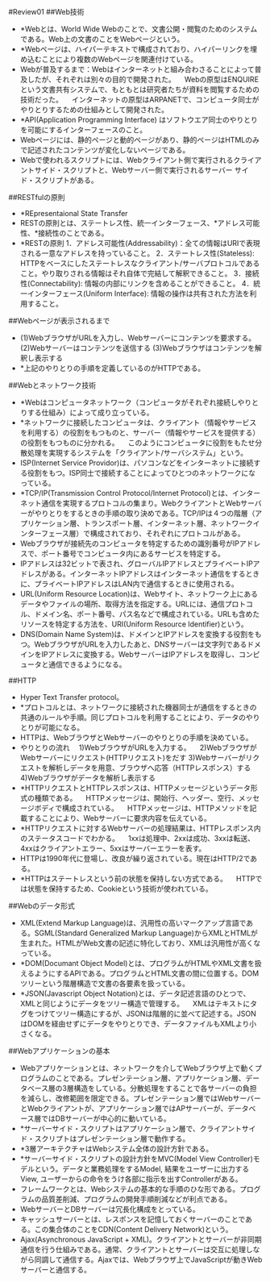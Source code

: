 #Review01
##Web技術
- *Webとは、World Wide Webのことで、文書公開・閲覧のためのシステムである。Web上の文書のことをWebページという。
- *Webページは、ハイパーテキストで構成されており、ハイパーリンクを埋め込むことにより複数のWebページを関連付けている。
- Webが普及するまで：Webはインターネットと組み合わさることによって普及したが、それぞれは別々の目的で開発された。
　Webの原型はENQUIREという文書共有システムで、もともとは研究者たちが資料を閲覧するための技術だった。
　インターネットの原型はARPANETで、コンピュータ同士がやりとりするための仕組みとして開発された。
- *API(Application Programming Interface) はソフトウエア同士のやりとりを可能にするインターフェースのこと。
- Webページには、静的ページと動的ページがあり、静的ページはHTMLのみで記述されたコンテンツが変化しないページである。
- Webで使われるスクリプトには、Webクライアント側で実行されるクライアントサイド・スクリプトと、Webサーバー側で実行されるサーバー
サイド・スクリプトがある。

##RESTfulの原則
- *REpresentaional State Transfer
- RESTの原則とは、ステートレス性、統一インターフェース、*アドレス可能性、*接続性のことである。
- *RESTの原則
 1．アドレス可能性(Addressability)：全ての情報はURIで表現される一意なアドレスを持っていること。
 2．ステートレス性(Stateless): HTTPをベースにしたステートレスなクライアント/サーバプロトコルであること。やり取りされる情報はそれ自体で完結して解釈できること。
 3．接続性(Connectability): 情報の内部にリンクを含めることができること。
 4．統一インターフェース(Uniform Interface): 情報の操作は共有された方法を利用すること。


##Webページが表示されるまで
- (1)WebブラウザがURLを入力し、Webサーバーにコンテンツを要求する。
  (2)Webサーバーはコンテンツを送信する
  (3)Webブラウザはコンテンツを解釈し表示する
- *上記のやりとりの手順を定義しているのがHTTPである。

##Webとネットワーク技術
- *Webはコンピュータネットワーク（コンピュータがそれぞれ接続しやりとりする仕組み）によって成り立っている。
- *ネットワークに接続したコンピュータは、クライアント（情報やサービスを利用する）の役割をもつものと、サーバー（情報やサービスを提供する）の役割をもつものに分かれる。
　このようにコンピュータに役割をもたせ分散処理を実現するシステムを「クライアント/サーバシステム」という。
- ISP(Internet Service Providor)は、パソコンなどをインターネットに接続する役割をもつ。ISP同士で接続することによってひとつのネットワークになっている。
- *TCP/IP(Transmission Control Protocol/Internet Protocol)とは、インターネット通信を実現するプロトコルの集まり。WebクライアントとWebサーバーがやりとりをするときの手順の取り決めである。TCP/IPは４つの階層（アプリケーション層、トランスポート層、インターネット層、ネットワークインターフェース層）で構成されており、それぞれにプロトコルがある。
- Webブラウザが接続先のコンピュータを特定するための識別番号がIPアドレスで、ポート番号でコンピュータ内にあるサービスを特定する。
- IPアドレスは32ビットで表され、グローバルIPアドレスとプライベートIPアドレスがある。インターネットIPアドレスはインターネット通信をするときに、プライベートIPアドレスはLAN内で通信するときに使用される。
- URL(Uniform Resource Location)は、Webサイト、ネットワーク上にあるデータやファイルの場所、取得方法を指定する。URLには、通信プロトコル、ドメイン名、ポート番号、パス名などで構成されている。URLも含めたリソースを特定する方法を、URI(Uniform Resource Identifier)という。
- DNS(Domain Name System)は、ドメインとIPアドレスを変換する役割をもつ。WebブラウザがURLを入力したあと、DNSサーバーは文字列であるドメインをIPアドレスに変換する。WebサーバーはIPアドレスを取得し、コンピュータと通信できるようになる。

##HTTP
- Hyper Text Transfer protocol。
- *プロトコルとは、ネットワークに接続された機器同士が通信をするときの共通のルールや手順。同じプロトコルを利用することにより、データのやりとりが可能になる。
- HTTPは、WebブラウザとWebサーバーのやりとりの手順を決めている。
- やりとりの流れ
　1)WebブラウザがURLを入力する。
　2)WebブラウザがWebサーバーにリクエスト(HTTPリクエスト)をだす
  3)Webサーバーがリクエストを解析しデータを用意、ブラウザへ応答（HTTPレスポンス）する
  4)Webブラウザがデータを解析し表示する
 - *HTTPリクエストとHTTPレスポンスは、HTTPメッセージというデータ形式の種類である。
 　HTTPメッセージは、開始行、ヘッダー、空行、メッセージボディで構成されている。
 　HTTPメッセージは、HTTPメソッドを記載することにより、Webサーバーに要求内容を伝えている。
 - *HTTPリクエストに対するWebサーバーの処理結果は、HTTPレスポンス内のステータスコードでわかる。
 　1xxは処理中、2xxは成功、3xxは転送、4xxはクライアントエラー、5xxはサーバーエラーを表す。
 - HTTPは1990年代に登場し、改良が繰り返されている。現在はHTTP/2である。
 - *HTTPはステートレスという前の状態を保持しない方式である。
 　HTTPでは状態を保持するため、Cookieという技術が使われている。
  
##Webのデータ形式 
- XML(Extend Markup Language)は、汎用性の高いマークアップ言語である。SGML(Standard Generalized Markup Language)からXMLとHTMLが生まれた。HTMLがWeb文書の記述に特化しており、XMLは汎用性が高くなっている。
- *DOM(Documant Object Model)とは、プログラムがHTMLやXML文書を扱えるようにするAPIである。プログラムとHTML文書の間に位置する。DOMツリーという階層構造で文書の各要素を扱っている。
- *JSON(Javascript Object Notation)とは、データ記述言語のひとつで、XMLと同じようにデータをツリー構造で管理する。
　XMLはテキストにタグをつけてツリー構造にするが、JSONは階層的に並べて記述する。JSONはDOMを経由せずにデータをやりとりでき、データファイルもXMLより小さくなる。

##Webアプリケーションの基本
- Webアプリケーションとは、ネットワークを介してWebブラウザ上で動くプログラムのことである。プレゼンテーション層、アプリケーション層、データベース層の3層構造をしている。分散処理をすることで各サーバーの負担を減らし、改修範囲を限定できる。プレゼンテーション層ではWebサーバーとWebクライアントが、アプリケーション層ではAPサーバーが、データベース層ではDBサーバーが中心的に動いている。
- *サーバーサイド・スクリプトはアプリケーション層で、クライアントサイド・スクリプトはプレゼンテーション層で動作する。
- *3層アーキテクチャはWebシステム全体の設計方針である。
- *サーバーサイド・スクリプトの設計方針をMVC(Model View Controller)モデルという。データと業務処理をするModel, 結果をユーザーに出力するView, ユーザーからの命令をうけ各部に指示を出すControllerがある。
- フレームワークとは、Webシステムの基本的な手順のひな形である。プログラムの品質差削減、プログラムの開発手順削減などが利点である。
- WebサーバーとDBサーバーは冗長化構成をとっている。
- キャッシュサーバーとは、レスポンスを記憶しておくサーバーのことである。この集合体のことをCDN(Content Delivery Network)という。
- Ajax(Asynchronous JavaScript + XML)。クライアントとサーバーが非同期通信を行う仕組みである。通常、クライアントとサーバーは交互に処理しながら同調して通信する。Ajaxでは、Webブラウザ上でJavaScriptが動きWebサーバーと通信する。
